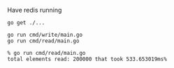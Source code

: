 Have redis running

```
go get ./...
```

```
go run cmd/write/main.go
go run cmd/read/main.go
```
```
% go run cmd/read/main.go                                       
total elements read: 200000 that took 533.653019ms%           
```
